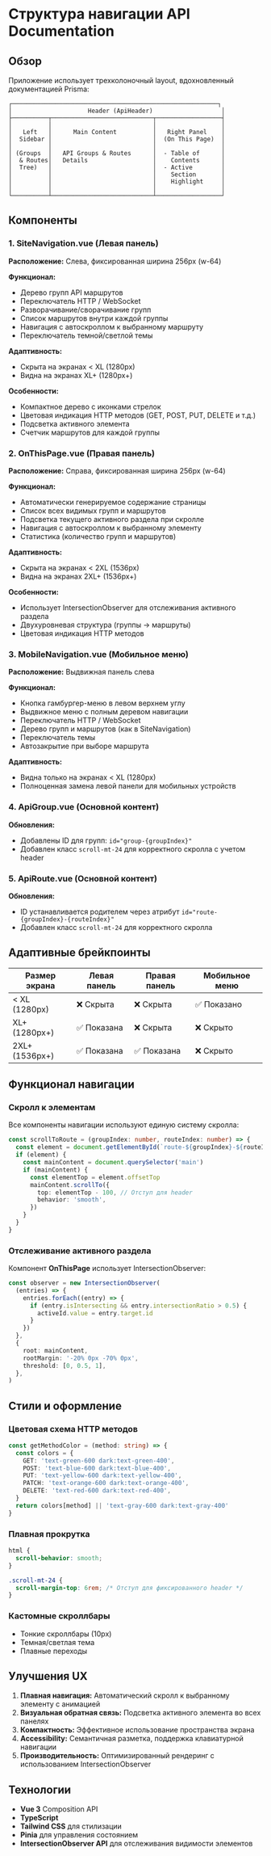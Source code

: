 # Структура навигации API Documentation

## Обзор

Приложение использует трехколоночный layout, вдохновленный документацией Prisma:

```
┌─────────────────────────────────────────────────────────┐
│                     Header (ApiHeader)                   │
├──────────┬────────────────────────────┬──────────────────┤
│          │                            │                  │
│   Left   │      Main Content          │   Right Panel    │
│  Sidebar │                            │  (On This Page)  │
│          │                            │                  │
│ (Groups  │   API Groups & Routes      │  - Table of      │
│  & Routes│   Details                  │    Contents      │
│  Tree)   │                            │  - Active        │
│          │                            │    Section       │
│          │                            │    Highlight     │
│          │                            │                  │
└──────────┴────────────────────────────┴──────────────────┘
```

## Компоненты

### 1. **SiteNavigation.vue** (Левая панель)

**Расположение:** Слева, фиксированная ширина 256px (w-64)

**Функционал:**

- Дерево групп API маршрутов
- Переключатель HTTP / WebSocket
- Разворачивание/сворачивание групп
- Список маршрутов внутри каждой группы
- Навигация с автоскроллом к выбранному маршруту
- Переключатель темной/светлой темы

**Адаптивность:**

- Скрыта на экранах < XL (1280px)
- Видна на экранах XL+ (1280px+)

**Особенности:**

- Компактное дерево с иконками стрелок
- Цветовая индикация HTTP методов (GET, POST, PUT, DELETE и т.д.)
- Подсветка активного элемента
- Счетчик маршрутов для каждой группы

### 2. **OnThisPage.vue** (Правая панель)

**Расположение:** Справа, фиксированная ширина 256px (w-64)

**Функционал:**

- Автоматически генерируемое содержание страницы
- Список всех видимых групп и маршрутов
- Подсветка текущего активного раздела при скролле
- Навигация с автоскроллом к выбранному элементу
- Статистика (количество групп и маршрутов)

**Адаптивность:**

- Скрыта на экранах < 2XL (1536px)
- Видна на экранах 2XL+ (1536px+)

**Особенности:**

- Использует IntersectionObserver для отслеживания активного раздела
- Двухуровневая структура (группы → маршруты)
- Цветовая индикация HTTP методов

### 3. **MobileNavigation.vue** (Мобильное меню)

**Расположение:** Выдвижная панель слева

**Функционал:**

- Кнопка гамбургер-меню в левом верхнем углу
- Выдвижное меню с полным деревом навигации
- Переключатель HTTP / WebSocket
- Дерево групп и маршрутов (как в SiteNavigation)
- Переключатель темы
- Автозакрытие при выборе маршрута

**Адаптивность:**

- Видна только на экранах < XL (1280px)
- Полноценная замена левой панели для мобильных устройств

### 4. **ApiGroup.vue** (Основной контент)

**Обновления:**

- Добавлены ID для групп: `id="group-{groupIndex}"`
- Добавлен класс `scroll-mt-24` для корректного скролла с учетом header

### 5. **ApiRoute.vue** (Основной контент)

**Обновления:**

- ID устанавливается родителем через атрибут `id="route-{groupIndex}-{routeIndex}"`
- Добавлен класс `scroll-mt-24` для корректного скролла

## Адаптивные брейкпоинты

| Размер экрана  | Левая панель | Правая панель | Мобильное меню |
| -------------- | ------------ | ------------- | -------------- |
| < XL (1280px)  | ❌ Скрыта    | ❌ Скрыта     | ✅ Показано    |
| XL+ (1280px+)  | ✅ Показана  | ❌ Скрыта     | ❌ Скрыто      |
| 2XL+ (1536px+) | ✅ Показана  | ✅ Показана   | ❌ Скрыто      |

## Функционал навигации

### Скролл к элементам

Все компоненты навигации используют единую систему скролла:

```typescript
const scrollToRoute = (groupIndex: number, routeIndex: number) => {
  const element = document.getElementById(`route-${groupIndex}-${routeIndex}`)
  if (element) {
    const mainContent = document.querySelector('main')
    if (mainContent) {
      const elementTop = element.offsetTop
      mainContent.scrollTo({
        top: elementTop - 100, // Отступ для header
        behavior: 'smooth',
      })
    }
  }
}
```

### Отслеживание активного раздела

Компонент **OnThisPage** использует IntersectionObserver:

```typescript
const observer = new IntersectionObserver(
  (entries) => {
    entries.forEach((entry) => {
      if (entry.isIntersecting && entry.intersectionRatio > 0.5) {
        activeId.value = entry.target.id
      }
    })
  },
  {
    root: mainContent,
    rootMargin: '-20% 0px -70% 0px',
    threshold: [0, 0.5, 1],
  },
)
```

## Стили и оформление

### Цветовая схема HTTP методов

```typescript
const getMethodColor = (method: string) => {
  const colors = {
    GET: 'text-green-600 dark:text-green-400',
    POST: 'text-blue-600 dark:text-blue-400',
    PUT: 'text-yellow-600 dark:text-yellow-400',
    PATCH: 'text-orange-600 dark:text-orange-400',
    DELETE: 'text-red-600 dark:text-red-400',
  }
  return colors[method] || 'text-gray-600 dark:text-gray-400'
}
```

### Плавная прокрутка

```css
html {
  scroll-behavior: smooth;
}

.scroll-mt-24 {
  scroll-margin-top: 6rem; /* Отступ для фиксированного header */
}
```

### Кастомные скроллбары

- Тонкие скроллбары (10px)
- Темная/светлая тема
- Плавные переходы

## Улучшения UX

1. **Плавная навигация:** Автоматический скролл к выбранному элементу с анимацией
2. **Визуальная обратная связь:** Подсветка активного элемента во всех панелях
3. **Компактность:** Эффективное использование пространства экрана
4. **Accessibility:** Семантичная разметка, поддержка клавиатурной навигации
5. **Производительность:** Оптимизированный рендеринг с использованием IntersectionObserver

## Технологии

- **Vue 3** Composition API
- **TypeScript**
- **Tailwind CSS** для стилизации
- **Pinia** для управления состоянием
- **IntersectionObserver API** для отслеживания видимости элементов
